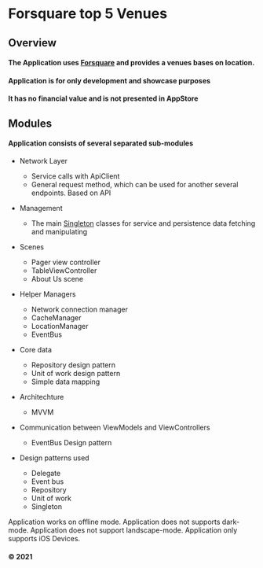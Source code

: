 # Forsquare top 5 Venues
## Overview
#### The Application uses [Forsquare](https://developer.foursquare.com/) and provides a venues bases on location.

#### Application is for only development and showcase purposes
#### It has no financial value and is not presented in AppStore


## Modules

#### Application consists of several separated sub-modules

* Network Layer
    - Service calls with ApiClient
    - General request method, which can be used for another several endpoints. Based on API
* Management
    - The main [Singleton](https://en.wikipedia.org/wiki/Singleton_pattern) classes for service and persistence data fetching and manipulating
* Scenes
    - Pager view controller
    - TableViewController
    - About Us scene
* Helper Managers
    - Network connection manager
    - CacheManager
    - LocationManager
    - EventBus
* Core data
    - Repository design pattern
    - Unit of work design pattern
    - Simple data mapping
    
* Architechture
    - MVVM
* Communication between ViewModels and ViewControllers
    - EventBus Design pattern
    
    
    
* Design patterns used 
    - Delegate
    - Event bus
    - Repository
    - Unit of work
    - Singleton

Application works on offline mode.
Application does not supports dark-mode.
Application does not support landscape-mode.
Application only supports iOS Devices.

#### © 2021

